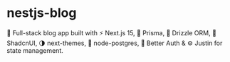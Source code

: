 # nestjs-blog
📝 Full-stack blog app built with ⚡ Next.js 15, 🔄 Prisma, 🧬 Drizzle ORM, 🎨 ShadcnUI, 🌗 next-themes, 🐘 node-postgres, 🔐 Better Auth &amp; ⚙️ Justin for state management.
